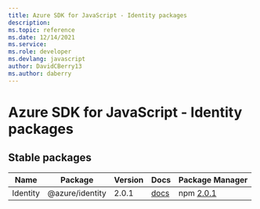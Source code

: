 ```yaml
---
title: Azure SDK for JavaScript - Identity packages
description: 
ms.topic: reference
ms.date: 12/14/2021
ms.service: 
ms.role: developer
ms.devlang: javascript
author: DavidCBerry13
ms.author: daberry
---
```


# Azure SDK for JavaScript - Identity packages

## Stable packages

| Name                  | Package              | Version          | Docs                   | Package Manager                |
|-----------------------|----------------------|------------------|------------------------|--------------------------------|
| Identity | @azure/identity | 2.0.1 | [docs](/azure/javascript/sdk/sdk-demo2/identity/identity/azure-identity/stable)  | npm [2.0.1](https://www.npmjs.com/package/%40azure%2Fidentity) |
 

 


 